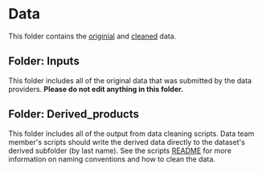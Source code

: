 # Data

This folder contains the  [originial](https://github.com/sfigary/GLEON_ZIG/tree/main/data/inputs) and  [cleaned](https://github.com/sfigary/GLEON_ZIG/tree/main/data/derived) data. 

## Folder: Inputs

This folder includes all of the original data that was submitted by the data providers. **Please do not edit anything in this folder.**

## Folder: Derived_products

This folder includes all of the output from data cleaning scripts. Data team member's scripts should write the derived data directly to the dataset's derived subfolder (by last name). See the scripts [README](scripts/README.md) for more information on naming conventions and how to clean the data.

